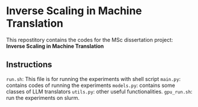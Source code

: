 # Inverse Scaling in Machine Translation 
This repostitory contains the codes for the MSc dissertation project: **Inverse Scaling in Machine Translation**

## Instructions 
```run.sh```: This file is for running the experiments with shell script 
```main.py```: contains codes of running the experiments 
```models.py```: contains some classes of LLM translators 
```utils.py```: other useful functionalities. 
```gpu_run.sh```: run the experiments on slurm. 